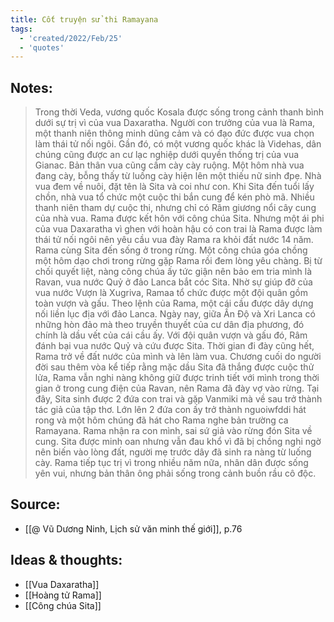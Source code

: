 ```yaml
---
title: Cốt truyện sử thi Ramayana
tags:
  - 'created/2022/Feb/25'
  - 'quotes'
---
```


## Notes:
> Trong thời Veda, vương quốc Kosala được sống trong cảnh thanh bình dưới sự trị vì của vua Daxaratha. Người con trưởng của vua là Rama, một thanh niên thông minh dũng cảm và có đạo đức được vua chọn làm thái tử nối ngôi.
> Gần đó, có một vương quốc khác là Videhas, dân chúng cũng được an cư lạc nghiệp dưới quyền thống trị của vua Gianac. Bản thân vua cũng cầm cày cày ruộng. Một hôm nhà vua đang cày, bỗng thấy từ luống cày hiện lên một thiếu nữ sinh đpẹ. Nhà vua đem về nuôi, đặt tên là Sita và coi như con. Khi Sita đến tuổi lấy chồn, nhà vua tổ chức một cuộc thi bắn cung để kén phò mã. Nhiều thanh niên tham dự cuộc thi, nhưng chỉ có Râm giương nổi cây cung của nhà vua. Rama được kết hôn với công chúa Sita.
> Nhưng một ái phi của vua Daxaratha vì ghen với hoàn hậu có con trai là Rama được làm thái tử nối ngôi nên yêu cầu vua đày Rama ra khỏi đất nước 14 năm.
> Rama cùng Sita đến sống ở trong rừng. Một công chúa góa chồng một hôm dạo chơi trong rừng gặp Rama rồi đem lòng yêu chàng. Bị từ chối quyết liệt, nàng công chúa ấy tức giận nên bảo em tria mình là Ravan, vua nước Quỷ ở đảo Lanca bắt cóc Sita.
> Nhờ sự giúp đỡ của vua nước Vượn là Xugriva, Ramaa tổ chức được một đội quân gồm toàn vượn và gấu. Theo lệnh của Rama, một cái cầu được dây dựng nối liền lục địa với đảo Lanca. Ngày nay, giữa Ấn Độ và Xri Lanca có những hòn đảo mà theo truyền thuyết của cư dân địa phương, đó chính là dầu vết của cái cầu ấy. Với đội quân vượn và gấu đó, Râm đánh bại vua nước Quỷ và cứu được Sita. Thời gian đi đày cũng hết, Rama trở về đất nước của mình và lên làm vua.
> Chương cuối do người đời sau thêm vòa kể tiếp rằng mặc dầu Sita đã thắng được cuộc thử lửa, Rama vẫn nghi nàng không giữ được trinh tiết với mình trong thời gian ở trong cung điện của Ravan, nên Rama đã đày vợ vào rừng. Tại đây, Sita sinh được 2 đứa con trai và gặp Vanmiki mà về sau trở thành tác giả của tập thơ. Lớn lên 2 đứa con ấy trở thành nguoiwfddi hát rong và một hôm chúng đã hát cho Rama nghe bản trường ca Ramayana. Rama nhận ra con mình, sai sứ giả vào rừng đón Sita về cung. Sita được minh oan nhưng vẫn đau khổ vì đã bị chồng nghi ngờ nên biến vào lòng đất, người mẹ trước dây đã sinh ra nàng từ luống cày. Rama tiếp tục trị vì trong nhiều năm nữa, nhân dân được sống yên vui, nhưng bản thân ông phải sống trong cảnh buồn rầu cô độc.

## Source: 
- [[@ Vũ Dương Ninh, Lịch sử văn minh thế giới]], p.76

## Ideas & thoughts:
- [[Vua Daxaratha]]
- [[Hoàng tử Rama]]
- [[Công chúa Sita]]
